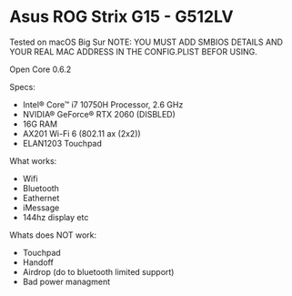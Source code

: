 # Asus ROG Strix G15 - G512LV
 
 Tested on macOS Big Sur
 NOTE: YOU MUST ADD SMBIOS DETAILS AND YOUR REAL MAC ADDRESS IN THE CONFIG.PLIST BEFOR USING.
 
 Open Core 0.6.2
 
 Specs:
 - Intel® Core™ i7 10750H Processor, 2.6 GHz
 - NVIDIA® GeForce® RTX 2060 (DISBLED)
 - 16G RAM
 - AX201 Wi-Fi 6 (802.11 ax (2x2))
 - ELAN1203 Touchpad
 
 What works:
 - Wifi
 - Bluetooth
 - Eathernet
 - iMessage
 - 144hz display
 etc
 
 Whats does NOT work:
 - Touchpad
 - Handoff
 - Airdrop (do to bluetooth limited support)
 - Bad power managment
